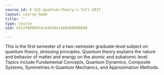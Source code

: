 ```yaml
---
course_id: 8-321-quantum-theory-i-fall-2017
layout: course_home
title: ''
type: course
uid: 4312f6990bfecb3e3de1ebb269490649

---
```

This is the first semester of a two-semester graduate-level subject on quantum theory, stressing principles. Quantum theory explains the nature and behavior of matter and energy on the atomic and subatomic level. Topics include Fundamental Concepts, Quantum Dynamics, Composite Systems, Symmetries in Quantum Mechanics, and Approximation Methods.
